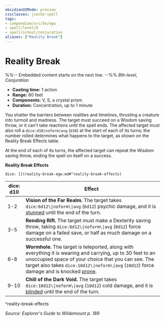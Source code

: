 ```yaml
---
obsidianUIMode: preview
cssclasses: json5e-spell
tags:
- compendium/src/5e/egw
- spell/level/8
- spell/school/conjuration
aliases: ["Reality Break"]
---
```

# Reality Break
%%-- Embedded content starts on the next line. --%%
*8th-level, Conjuration*  

- **Casting time:** 1 action
- **Range:** 60 feet
- **Components:** V, S, a crystal prism
- **Duration:** Concentration, up to 1 minute

You shatter the barriers between realities and timelines, thrusting a creature into turmoil and madness. The target must succeed on a Wisdom saving throw, or it can't take reactions until the spell ends. The affected target must also roll a `dice:d10|noform|avg` (`d10`) at the start of each of its turns; the number rolled determines what happens to the target, as shown on the Reality Break Effects table.

At the end of each of its turns, the affected target can repeat the Wisdom saving throw, ending the spell on itself on a success.

**Reality Break Effects**

`dice: [](reality-break-egw.md#^reality-break-effects)`

| dice: d10 | Effect |
|-----------|--------|
| 1-2 | **Vision of the Far Realm.** The target takes `dice:6d12\\|noform\\|avg` (`6d12`) psychic damage, and it is [stunned](2-Mechanics/CLI/rules/conditions.md#Stunned) until the end of the turn. |
| 3-5 | **Rending Rift.** The target must make a Dexterity saving throw, taking `dice:8d12\\|noform\\|avg` (`8d12`) force damage on a failed save, or half as much damage on a successful one. |
| 6-8 | **Wormhole.** The target is teleported, along with everything it is wearing and carrying, up to 30 feet to an unoccupied space of your choice that you can see. The target also takes `dice:10d12\\|noform\\|avg` (`10d12`) force damage and is knocked [prone](2-Mechanics/CLI/rules/conditions.md#Prone). |
| 9-10 | **Chill of the Dark Void.** The target takes `dice:10d12\\|noform\\|avg` (`10d12`) cold damage, and it is [blinded](2-Mechanics/CLI/rules/conditions.md#Blinded) until the end of the turn. |
^reality-break-effects

*Source: Explorer's Guide to Wildemount p. 189*